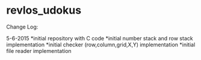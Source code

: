 # revlos_udokus

Change Log: 

5-6-2015
  *initial repository with C code
  *initial number stack and row stack implementation
  *initial checker (row,column,grid,X,Y) implementation
  *initial file reader implementation
